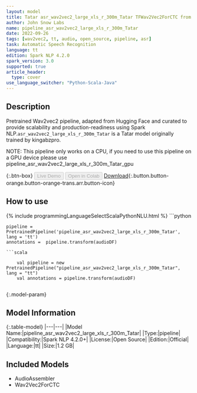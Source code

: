 ```yaml
---
layout: model
title: Tatar asr_wav2vec2_large_xls_r_300m_Tatar TFWav2Vec2ForCTC from kingabzpro
author: John Snow Labs
name: pipeline_asr_wav2vec2_large_xls_r_300m_Tatar
date: 2022-09-26
tags: [wav2vec2, tt, audio, open_source, pipeline, asr]
task: Automatic Speech Recognition
language: tt
edition: Spark NLP 4.2.0
spark_version: 3.0
supported: true
article_header:
  type: cover
use_language_switcher: "Python-Scala-Java"
---
```


## Description

Pretrained Wav2vec2  pipeline, adapted from Hugging Face and curated to provide scalability and production-readiness using Spark NLP.`asr_wav2vec2_large_xls_r_300m_Tatar` is a Tatar model originally trained by kingabzpro.

NOTE: This pipeline only works on a CPU, if you need to use this pipeline on a GPU device please use pipeline_asr_wav2vec2_large_xls_r_300m_Tatar_gpu

{:.btn-box}
<button class="button button-orange" disabled>Live Demo</button>
<button class="button button-orange" disabled>Open in Colab</button>
[Download](https://s3.amazonaws.com/auxdata.johnsnowlabs.com/public/models/pipeline_asr_wav2vec2_large_xls_r_300m_Tatar_tt_4.2.0_3.0_1664192021484.zip){:.button.button-orange.button-orange-trans.arr.button-icon}

## How to use



<div class="tabs-box" markdown="1">
{% include programmingLanguageSelectScalaPythonNLU.html %}
```python

    pipeline = PretrainedPipeline('pipeline_asr_wav2vec2_large_xls_r_300m_Tatar', lang = 'tt')
    annotations =  pipeline.transform(audioDF)
    
```
```scala

    val pipeline = new PretrainedPipeline("pipeline_asr_wav2vec2_large_xls_r_300m_Tatar", lang = "tt")
    val annotations = pipeline.transform(audioDF)
    
```
</div>

{:.model-param}
## Model Information

{:.table-model}
|---|---|
|Model Name:|pipeline_asr_wav2vec2_large_xls_r_300m_Tatar|
|Type:|pipeline|
|Compatibility:|Spark NLP 4.2.0+|
|License:|Open Source|
|Edition:|Official|
|Language:|tt|
|Size:|1.2 GB|

## Included Models

- AudioAssembler
- Wav2Vec2ForCTC
